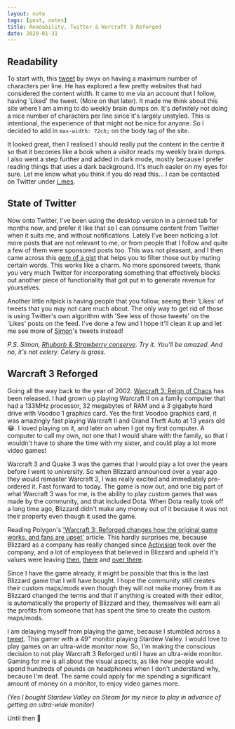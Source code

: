 ```yaml
---
layout: note
tags: [post, notes]
title: Readability, Twitter & Warcraft 3 Reforged
date: 2020-01-31
---
```


## Readability

To start with, this [tweet](https://twitter.com/swyx/status/1222768044767727619) by swyx on having a maximum number of characters per line. He has explored a few pretty websites that had considered the content width. It came to me via an account that I follow, having 'Liked' the tweet. (More on that later). It made me think about this site where I am aiming to do weekly brain dumps on. It's definitely not doing a nice number of characters per line since it's largely unstyled. This is intentional, the experience of that might not be nice for anyone. So I decided to add in `max-width: 72ch;` on the body tag of the site. 

It looked great, then I realised I should really put the content in the centre it so that it becomes like a book when a visitor reads my weekly brain dumps. I also went a step further and added in dark mode, mostly because I prefer reading things that uses a dark background. It's much easier on my eyes for sure. Let me know what you think if you do read this… I can be contacted on Twitter under [j_mes](https://twitter.com/j_mes).

## State of Twitter

Now onto Twitter, I've been using the desktop version in a pinned tab for months now, and prefer it like that so I can consume content from Twitter when it suits me, and without notifications. Lately I've been noticing a lot more posts that are not relevant to me, or from people that I follow and quite a few of them were sponsored posts too. This was not pleasant, and I then came across this [gem of a gist](https://gist.github.com/IanColdwater/88b3341a7c4c0cf71c73ac56f9bd36ec) that helps you to filter those out by muting certain words. This works like a charm. No more sponsored tweets, thank you very much Twitter for incorporating something that effectively blocks out another piece of functionality that got put in to generate revenue for yourselves.

Another little nitpick is having people that you follow, seeing their 'Likes' of tweets that you may not care much about. The only way to get rid of those is using Twitter's own algorithm with 'See less of those tweets' on the 'Likes' posts on the feed. I've done a few and I hope it'll clean it up and let me see more of [Simon](https://twitter.com/simonleggsays)'s tweets instead! 

*P.S. Simon, [Rhubarb & Strawberry conserve](https://www.bonnemaman.co.uk/products/conserves/rhubarb-and-strawberry-conserve). Try it. You'll be amazed. And no, it's not celery. Celery is gross.*

## Warcraft 3 Reforged

Going all the way back to the year of 2002. [Warcraft 3: Reign of Chaos](https://en.wikipedia.org/wiki/Warcraft_III:_Reign_of_Chaos) has been released. I had grown up playing Warcraft II on a family computer that had a 133MHz processor, 32 megabytes of RAM and a 3 gigabyte hard drive with Voodoo 1 graphics card. Yes the first Voodoo graphics card, it was amazingly fast playing Warcraft II and Grand Theft Auto at 13 years old 😂. I loved playing on it, and later on when I got my first computer. A computer to call my own, not one that I would share with the family, so that I wouldn't have to share the time with my sister, and could play a lot more video games!

Warcraft 3 and Quake 3 was the games that I would play a lot over the years before I went to university. So when Blizzard announced over a year ago they would remaster Warcraft 3, I was really excited and immediately pre-ordered it. Fast forward to today. The game is now out, and one big part of what Warcraft 3 was for me, is the ability to play custom games that was made by the community, and that included Dota. When Dota really took off a long time ago, Blizzard didn't make any money out of it because it was not their property even though it used the game.

Reading Polygon's ['Warcraft 3: Reforged changes how the original game works, and fans are upset'](https://www.polygon.com/2020/1/29/21113975/warcraft-3-reforged-downgrade-launch-issues-fan-response-cutscenes-performance-custom-games-dota) article. This hardly surprises me, because Blizzard as a company has really changed since [Activision](https://en.wikipedia.org/wiki/Activision_Blizzard) took over the company, and a lot of employees that believed in Blizzard and upheld it's values were leaving [then](https://www.engadget.com/2013/11/27/ghostcrawler-to-leave-blizzard-entertainment/), [there](https://screenrant.com/blizzard-co-founder-leaves-company-three-decades/) and [over there](https://www.thegamer.com/blizzards-staff-still-unhappy-high-profile-employees-leaving/). 

Since I have the game already, it might be possible that this is the last Blizzard game that I will have bought. I hope the community still creates their custom maps/mods even though they will not make money from it as Blizzard changed the terms and that if anything is created with their editor, is automatically the property of Blizzard and they, themselves will earn all the profits from someone that has spent the time to create the custom maps/mods.

I am delaying myself from playing the game, because I stumbled across a [tweet](https://twitter.com/PiratessUnluck/status/1221563113419395072). This gamer with a 49" monitor playing Stardew Valley. I would love to play games on an ultra-wide monitor now. So, I'm making the conscious decision to not play Warcraft 3 Reforged until I have an ultra-wide monitor. Gaming for me is all about the visual aspects, as like how people would spend hundreds of pounds on headphones when I don't understand why, because I'm deaf. The same could apply for me spending a significant amount of money on a monitor, to enjoy video games more.

*(Yes I bought Stardew Valley on Steam for my niece to play in advance of getting an ultra-wide monitor)*

Until then 👋
